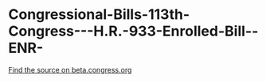 Congressional-Bills-113th-Congress---H.R.-933-Enrolled-Bill--ENR-
=================================================================

[Find the source on beta.congress.org](http://beta.congress.gov/bill/113th-congress/house-bill/933/text)
